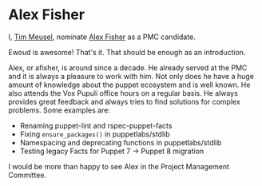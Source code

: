 # Alex Fisher

I, [Tim Meusel](https://github.com/bastelfreak), nominate
[Alex Fisher](https://github.com/alexjfisher) as a PMC candidate.

Ewoud is awesome! That's it. That should be enough as an introduction.

Alex, or afisher, is around since a decade. He already served at the PMC and it
is always a pleasure to work with him. Not only does he have a huge amount of
knowledge about the puppet ecosystem and is well known. He also attends the Vox
Pupuli office hours on a regular basis. He always provides great feedback and
always tries to find solutions for complex problems. Some examples are:

* Renaming puppet-lint and rspec-puppet-facts
* Fixing `ensure_packages()` in puppetlabs/stdlib
* Namespacing and deprecating functions in puppetlabs/stdlib
* Testing legacy Facts for Puppet 7 -> Puppet 8 migration

I would be more than happy to see Alex in the Project Management Committee.
